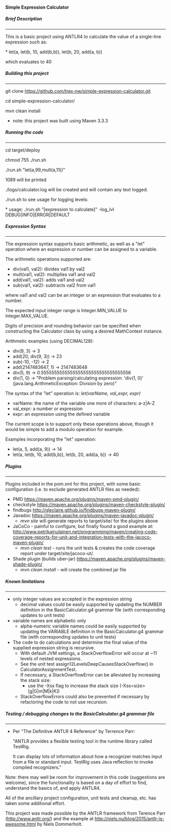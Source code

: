 #### Simple Expression Calculator

##### Brief Description
---
This is a basic project using ANTLR4 to calculate the value of a single-line expression such as:
<p/>
    * let(a, let(b, 10, add(b,b)), let(b, 20, add(a, b))
<p/>
which evaluates to 40
<p/>

##### Building this project
---
git clone https://github.com/trex-nw/simple-expression-calculator.git <p/>
cd simple-expression-calculator/<p/>
mvn clean install<p/>
* note: this project was built using Maven 3.3.3<p/>

##### Running the code
---
cd target/deploy<p/>
chmod 755 ./run.sh<p/>
./run.sh "let(a,99,mult(a,11))"<p/>
1089 will be printed<p/>
<p/>
./logs/calculator.log will be created and will contain any text logged.<p/>
<p/>
./run.sh to see usage for logging levels:<p/>
* usage: ./run.sh "[expression to calculate]" -log_lvl DEBUG|INFO|ERROR|DEFAULT
<p/>

##### Expression Syntax
---
The expression syntax supports basic arithmetic, as well as a "let" operation where an expression or number can 
be assigned to a variable.<p/>
 
The arithmetic operations supported are:
* div(val1, val2): divides val1 by val2
* mult(val1, val2): multiplies val1 and val2
* add(val1, val2): adds val1 and val2
* sub(val1, val2): subtracts val2 from val1

where val1 and val2 can be an integer or an expression that evaluates to a number.
 
The expected input integer range is Integer.MIN_VALUE to Integer.MAX_VALUE.
 
Digits of precision and rounding behavior can be specified when constructing 
the Calculator class by using a desired MathContext instance.
 
Arithmetic examples (using DECIMAL128): 
* div(9, 3) -&gt; 3
* add(20, div(9, 3)) -&gt; 23
* sub(-10, -12) -&gt; 2
* add(2147483647, 1) -&gt; 2147483648
* div(5, 9) -&gt; 0.5555555555555555555555555555555556
* div(1, 0) -&gt; "Problem parsing/calculating expression: 'div(1, 0)' (java.lang.ArithmeticException: Division by zero)"
    
The syntax of the "let" operation is: _let(varName, val_expr, expr)_
* varName: the name of the variable one more of characters: a-z|A-Z
* val_expr: a number or expression
* expr: an expression using the defined variable

The current scope is to support only these operations above, though it would be simple to add a modulo operation for example.

Examples incorporating the "let" operation:
* let(a, 5, add(a, 9)) -&gt; 14
* let(a, let(b, 10, add(b,b)), let(b, 20, add(a, b)) -&gt; 40

##### Plugins
---
Plugins included in the pom.xml for this project, with some basic configuration 
(i.e. to exclude generated ANTLR files as needed):
* PMD https://maven.apache.org/plugins/maven-pmd-plugin/
* checkstyle https://maven.apache.org/plugins/maven-checkstyle-plugin/
* findbugs http://gleclaire.github.io/findbugs-maven-plugin/
* Javadoc https://maven.apache.org/plugins/maven-javadoc-plugin/
    * _mvn site_ will generate reports to target/site/ for the plugins above
* JaCoCo - painful to configure, but finally found a good example at: http://www.petrikainulainen.net/programming/maven/creating-code-coverage-reports-for-unit-and-integration-tests-with-the-jacoco-maven-plugin/
    * _mvn clean test_ - runs the unit tests &amp; creates the code coverage report under target/site/jacoco-ut/.
* Shade plugin (builds uber-jar) https://maven.apache.org/plugins/maven-shade-plugin/
    * _mvn clean install_ - will create the combined jar file
    
##### Known limitations
---
* only integer values are accepted in the expression string
    * decimal values could be easily supported by updating the NUMBER definition in the BasicCalculator.g4 grammar file (with corresponding updates to unit tests)
* variable names are alphabetic only 
    * alpha-numeric variable names could be easily supported by updating the VARIABLE definition in the BasicCalculator.g4 grammar file (with corresponding updates to unit tests)
* The code to do calculations and determine the final value of the supplied expression string is recursive.
    * With default JVM settings, a StackOverflowError will occur at ~11 levels of nested expressions.
    * See the unit test assign12LevelsDeepCausesStackOverflow() in CalculatorAssignmentTest.
    * If necessary, a StackOverflowError can be alleviated by increasing the stack size:
        * use the -Xss flag to increase the stack size (-Xss&lt;size&gt;[g|G|m|M|k|K])
  * StackOverflowErrors could also be prevented if necessary by refactoring the code to not use recursion.

##### Testing / debugging changes to the BasicCalculator.g4 grammar file
---
* Per "The Definitive ANTLR 4 Reference" by Terrence Parr:<p/>
"ANTLR provides a flexible testing tool in the runtime library called TestRig.<p/>
It can display lots of information about how a recognizer matches input from a 
file or standard input. TestRig uses Java reflection to invoke compiled recognizers."

Note: there may well be room for improvement in this code (suggestions are welcome), since the functionality 
is based on a day of effort to find, understand the basics of, and apply ANTLR4.<p/>
All of the ancillary project configuration, unit tests and cleanup, etc. has taken some additional effort.

This project was made possible by the ANTLR framework from Terence Parr (http://www.antlr.org/) and the example at
http://niels.nu/blog/2015/antlr-is-awesome.html by Niels Dommerholt.

